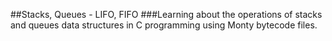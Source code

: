 ##Stacks, Queues - LIFO, FIFO
###Learning about the operations of stacks and queues data structures in C programming using Monty bytecode files.
